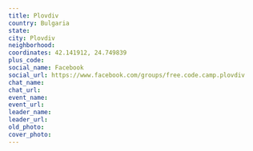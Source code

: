 ```yaml
---
title: Plovdiv
country: Bulgaria
state: 
city: Plovdiv
neighborhood: 
coordinates: 42.141912, 24.749839
plus_code:
social_name: Facebook
social_url: https://www.facebook.com/groups/free.code.camp.plovdiv
chat_name:
chat_url:
event_name:
event_url:
leader_name:
leader_url:
old_photo: 
cover_photo:
---
```

